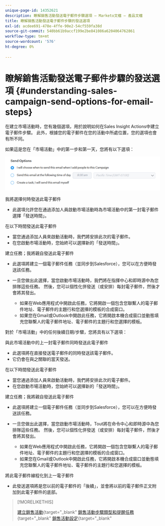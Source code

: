 ```yaml
---
unique-page-id: 14352621
description: 瞭解銷售活動發送電子郵件步驟選項 — Marketo文檔 — 產品文檔
title: 瞭解銷售活動發送電子郵件步驟的發送選項
exl-id: acdee691-478e-4ffe-90e2-54cf559fa38d
source-git-commit: 540bb61b9accf199e2be841086a6204064762861
workflow-type: tm+mt
source-wordcount: '576'
ht-degree: 0%

---
```


# 瞭解銷售活動發送電子郵件步驟的發送選項 {#understanding-sales-campaign-send-options-for-email-steps}

在建立市場活動時，您有幾個選項，用於說明如何在Sales Insight Actions中建立電子郵件步驟。 此外，根據您的電子郵件在您的活動中所處位置，您的選項也會有所不同。

如果這是您在「市場活動」中的第一步和第一天，您將有以下選項：

![](assets/understanding-sales-campaign-send-options-for-email-steps-1.png)

我將選擇何時發送此電子郵件

* 此選項允許您在通過添加人員啟動市場活動時為市場活動中的第一封電子郵件選擇「發送時間」。

在以下時間發送此電子郵件

* 當您通過添加人員來啟動活動時，我們將安排此次的電子郵件。
* 在您啟動市場活動時，您始終可以選擇新的「發送時間」。

建立任務；我將親自發送此電子郵件

* 此選項將建立一個電子郵件任務（並同步到Salesforce），您可以在方便時發送該任務。
* 一旦您做出此選擇，當您啟動市場活動時，我們將在指揮中心和即時源中為您排隊這些任務。 然後，您可以個性化併發送（或安排）每封電子郵件，然後才會將其發出。

   * 如果在Web應用程式中開啟此任務，它將開啟一個包含您聯繫人的電子郵件地址、電子郵件的主題行和您選擇的模板的合成窗口。
   * 如果您在Gmail或Outlook中開啟此任務，它將開啟本機合成窗口並動態填充您聯繫人的電子郵件地址、電子郵件的主題行和您選擇的模板。

對於「市場活動」中的任何後續日期/步驟，您將具有以下選項：

與此市場活動中的上一封電子郵件同時發送此電子郵件

* 此選項將在直接發送電子郵件的同時發送該電子郵件。
* 它仍會在與之關聯的當天發送。

在以下時間發送此電子郵件

* 當您通過添加人員來啟動活動時，我們將安排此次的電子郵件。
* 在您啟動市場活動時，您始終可以選擇新的「發送時間」。

建立任務；我將親自發送此電子郵件

* 此選項將建立一個電子郵件任務（並同步到Salesforce），您可以在方便時發送該任務。
* 一旦您做出此選擇，當您啟動市場活動時，Tout將在命令中心和即時源中為您排隊這些任務。 然後，您可以個性化併發送（或安排）每封電子郵件，然後才會將其發出。

   * 如果在Web應用程式中開啟此任務，它將開啟一個包含您聯繫人的電子郵件地址、電子郵件的主題行和您選擇的模板的合成窗口。
   * 如果您在Gmail或Outlook中開啟此任務，它將開啟本機合成窗口並動態填充您聯繫人的電子郵件地址、電子郵件的主題行和您選擇的模板。

將此電子郵件線程化到上一電子郵件

* 此發送選項將是您以前的電子郵件的「後續」，並會將以前的電子郵件正文附加到此電子郵件的底部。

>[!MORELIKETHIS]
>
>[建立銷售活動](/help/marketo/product-docs/marketo-sales-insight/actions/campaigns/create-a-sales-campaign.md){target=&quot;_blank&quot;
>[銷售活動步驟類型和提醒任務](/help/marketo/product-docs/marketo-sales-insight/actions/campaigns/sales-campaign-step-types-and-reminder-tasks.md){target=&quot;_blank&quot;
>[銷售活動設定](/help/marketo/product-docs/marketo-sales-insight/actions/campaigns/sales-campaign-settings.md){target=&quot;_blank&quot;
